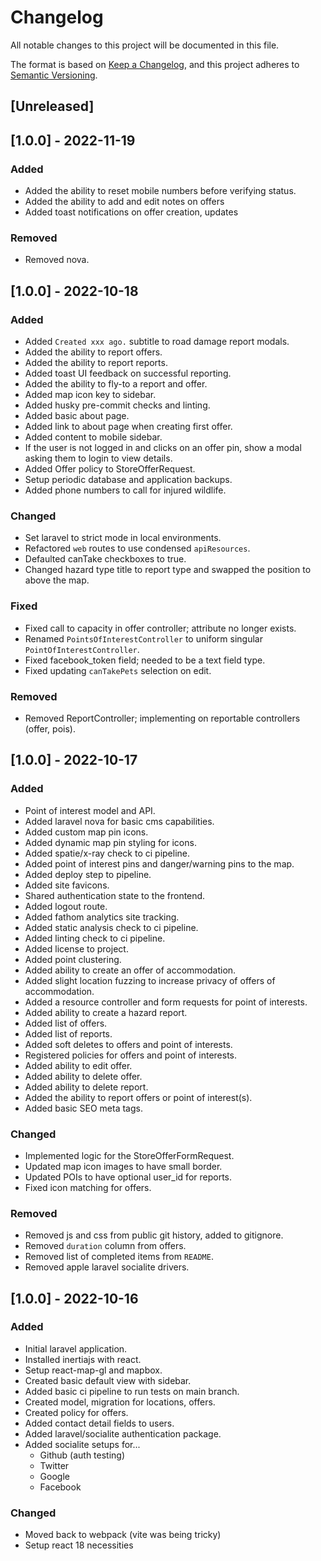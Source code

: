 # Changelog
All notable changes to this project will be documented in this file.

The format is based on [Keep a Changelog](https://keepachangelog.com/en/1.0.0/),
and this project adheres to [Semantic Versioning](https://semver.org/spec/v2.0.0.html).

## [Unreleased]

## [1.0.0] - 2022-11-19
### Added
- Added the ability to reset mobile numbers before verifying status.
- Added the ability to add and edit notes on offers
- Added toast notifications on offer creation, updates

### Removed
- Removed nova.

## [1.0.0] - 2022-10-18
### Added
- Added `Created xxx ago.` subtitle to road damage report modals.
- Added the ability to report offers.
- Added the ability to report reports.
- Added toast UI feedback on successful reporting.
- Added the ability to fly-to a report and offer.
- Added map icon key to sidebar.
- Added husky pre-commit checks and linting.
- Added basic about page.
- Added link to about page when creating first offer.
- Added content to mobile sidebar.
- If the user is not logged in and clicks on an offer pin, show a modal asking them to login to view details.
- Added Offer policy to StoreOfferRequest.
- Setup periodic database and application backups.
- Added phone numbers to call for injured wildlife.

### Changed
- Set laravel to strict mode in local environments.
- Refactored `web` routes to use condensed `apiResources`.
- Defaulted canTake checkboxes to true.
- Changed hazard type title to report type and swapped the position to above the map.

### Fixed
- Fixed call to capacity in offer controller; attribute no longer exists.
- Renamed `PointsOfInterestController` to uniform singular `PointOfInterestController`.
- Fixed facebook_token field; needed to be a text field type.
- Fixed updating `canTakePets` selection on edit.

### Removed
- Removed ReportController; implementing on reportable controllers (offer, pois).

## [1.0.0] - 2022-10-17
### Added
- Point of interest model and API.
- Added laravel nova for basic cms capabilities.
- Added custom map pin icons.
- Added dynamic map pin styling for icons.
- Added spatie/x-ray check to ci pipeline.
- Added point of interest pins and danger/warning pins to the map.
- Added deploy step to pipeline.
- Added site favicons.
- Shared authentication state to the frontend.
- Added logout route.
- Added fathom analytics site tracking.
- Added static analysis check to ci pipeline.
- Added linting check to ci pipeline.
- Added license to project.
- Added point clustering.
- Added ability to create an offer of accommodation.
- Added slight location fuzzing to increase privacy of offers of accommodation.
- Added a resource controller and form requests for point of interests.
- Added ability to create a hazard report.
- Added list of offers.
- Added list of reports.
- Added soft deletes to offers and point of interests.
- Registered policies for offers and point of interests.
- Added ability to edit offer.
- Added ability to delete offer.
- Added ability to delete report.
- Added the ability to report offers or point of interest(s).
- Added basic SEO meta tags.

### Changed
- Implemented logic for the StoreOfferFormRequest.
- Updated map icon images to have small border.
- Updated POIs to have optional user_id for reports.
- Fixed icon matching for offers.

### Removed
- Removed js and css from public git history, added to gitignore.
- Removed `duration` column from offers.
- Removed list of completed items from `README`.
- Removed apple laravel socialite drivers.

## [1.0.0] - 2022-10-16
### Added
- Initial laravel application.
- Installed inertiajs with react.
- Setup react-map-gl and mapbox.
- Created basic default view with sidebar.
- Added basic ci pipeline to run tests on main branch.
- Created model, migration for locations, offers.
- Created policy for offers.
- Added contact detail fields to users.
- Added laravel/socialite authentication package.
- Added socialite setups for...
    - Github (auth testing)
    - Twitter
    - Google
    - Facebook

### Changed
- Moved back to webpack (vite was being tricky)
- Setup react 18 necessities